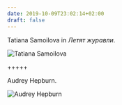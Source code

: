 ```yaml
---
date: 2019-10-09T23:02:14+02:00
draft: false
---
```


Tatiana Samoilova in _Летят журавли_.

![Tatiana Samoilova](/tatiana-samoilova.jpg)

+++++

Audrey Hepburn.

![Audrey Hepburn](/audrey-hepburn.jpg)
